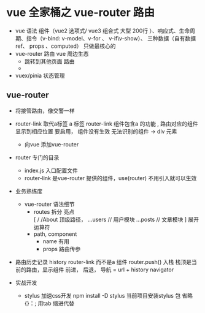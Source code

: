 # vue 全家桶之 vue-router 路由

- vue 语法 组件（vue2 选项式/ vue3 组合式 大型 200行 ）、响应式、生命周期、指令（v-bind: v-model、v-for 、 v-if\v-show）、 三种数据（自有数据ref、 props 、computed）
  只做最核心的
- vue-router 路由 vue 周边生态
  - 跳转到其他页面 路由 
  - 
- vuex/pinia 状态管理

## vue-router
- 将接管路由，像交警一样
- router-link 取代a标签 
  a 标签 
  router-link 组件包含a 的功能 , 路由对应的组件显示到相应位置
  要启用，
  组件没有生效 无法识别的组件 -> div 元素
  - 向vue 添加vue-router 

- router 专门的目录
  - index.js 入口配置文件
  - router-link 是vue-router 提供的组件，use(router) 不用引入就可以生效

- 业务熟练度
  - vue-router 语法细节
    - routes 拆分 亮点  
      [
        /
        /About  顶级路径，
        ...users   // 用户模块
        ...posts  // 文章模块
      ]
      展开运算符
    - path, component 
      - name   有用 
      - props 路由传参

- 路由历史记录 history 
  router-link 而不是a 组件 
  router.push() 入栈 
  栈顶是当前的路由，显示组件
  前进， 后退， 
  导航 = url + history navigator

- 实战开发
  - stylus
    加速css开发
    npm install -D stylus 当前项目安装stylus 包
    省略{}：; 用tab 缩进代替